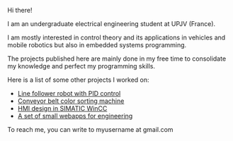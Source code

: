 Hi there!

I am an undergraduate electrical engineering student at UPJV (France).

I am mostly interested in control theory and its applications in vehicles and mobile robotics but also in embedded systems programming.

The projects published here are mainly done in my free time to consolidate my knowledge and perfect my programming skills.

Here is a list of some other projects I worked on:
- [Line follower robot with PID control](https://www.youtube.com/watch?v=qXxMXaPvj-s)
- [Conveyor belt color sorting machine](https://www.youtube.com/watch?v=zY71AqqvUx8)
- [HMI design in SIMATIC WinCC](https://www.youtube.com/playlist?list=PLtuQRTdi_pGm9uHDibdcFC5jAG7ptoQEf)
- [A set of small webapps for engineering](https://engrwebapps.netlify.app/)

To reach me, you can write to myusername at gmail.com
